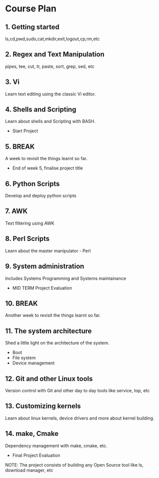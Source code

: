 # Course Plan

## 1. Getting started
ls,cd,pwd,sudo,cat,mkdir,exit,logout,cp,rm,etc

## 2. Regex and Text Manipulation
pipes, tee, cut, tr, paste, sort, grep, sed, etc

## 3. Vi
Learn text editing using the classic Vi editor.

## 4. Shells and Scripting
Learn about shells and Scripting with BASH.

* Start Project

## 5. BREAK
A week to revisit the things learnt so far.

* End of week 5, finalise project title

## 6. Python Scripts
Develop and deploy python scripts

## 7. AWK
Text filtering using AWK

## 8. Perl Scripts
Learn about the master manipulator - Perl

## 9. System administration
Includes Systems Programming and Systems maintainance
* MID TERM Project Evaluation

## 10. BREAK
Another week to revisit the things learnt so far.

## 11. The system architecture
Shed a little light on the architecture of the system.
* Boot
* File system
* Device management

## 12. Git and other Linux tools
Version control with Git and other day to day tools like service, top, etc

## 13. Customizing kernels
Learn about linux kernels, device drivers and more about kernel building.

## 14. make, Cmake
Dependency management with make, cmake, etc.

* Final Project Evaluation

NOTE: The project consists of building any Open Source tool like ls, download manager, etc
